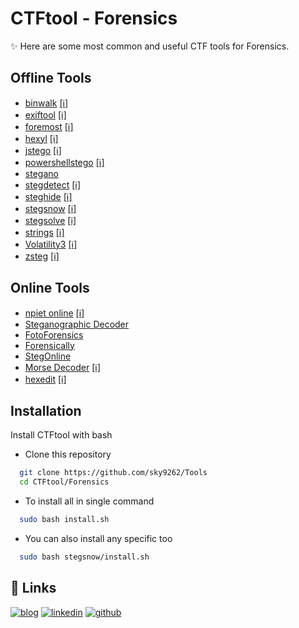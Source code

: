 
# CTFtool - Forensics
✨ Here are some most common and useful CTF tools for Forensics.

## Offline Tools

 - [binwalk](https://github.com/sky9262/myTool/tree/main/Forensics/binwalk) [[ℹ️]](https://github.com/ReFirmLabs/binwalk#readme)
 - [exiftool](https://github.com/sky9262/myTool/tree/main/Forensics/exiftool) [[ℹ️]](https://en.wikipedia.org/wiki/ExifTool)
 - [foremost](https://github.com/sky9262/myTool/tree/main/Forensics/foremost) [[ℹ️]](https://www.kali.org/tools/foremost/)
 - [hexyl](https://github.com/sky9262/myTool/tree/main/Forensics/hexyl) [[ℹ️]](https://github.com/sharkdp/hexyl#readme)
 - [jstego](https://github.com/sky9262/myTool/tree/main/Forensics/jstego) [[ℹ️]](https://github.com/kumarmah/JStego#readme)
 - [powershellstego](https://github.com/sky9262/myTool/tree/main/Forensics/powershellstego) [[ℹ️]](https://pcsxcetrasupport3.wordpress.com/2020/07/22/powershell-steganography/)
 - [stegano](https://github.com/sky9262/myTool/tree/main/Forensics/stegano)
 - [stegdetect](https://github.com/sky9262/myTool/tree/main/Forensics/stegdetect) [[ℹ️]](https://stegdetect.apponic.com/#:~:text=Overview-,Stegdetect%20is%20an%20automated%20tool,-for%20detecting%20steganographic)
 - [steghide](https://github.com/sky9262/myTool/tree/main/Forensics/steghide) [[ℹ️]](http://steghide.sourceforge.net/index.php)
 - [stegsnow](https://github.com/sky9262/myTool/tree/main/Forensics/stegsnow) [[ℹ️]](https://www.kali.org/tools/stegsnow/)
 - [stegsolve](https://github.com/sky9262/myTool/tree/main/Forensics/stegsolve) [[ℹ️]](https://wiki.bi0s.in/steganography/stegsolve/)
 - [strings](https://github.com/sky9262/myTool/tree/main/Forensics/strings) [[ℹ️]](http://www.linfo.org/strings.html)
 - [Volatility3](https://github.com/sky9262/myTool/tree/main/Forensics/Volatility3) [[ℹ️]](https://volatility3.readthedocs.io/en/latest/index.html)
 - [zsteg](https://github.com/sky9262/myTool/tree/main/Forensics/zsteg) [[ℹ️]](https://wiki.bi0s.in/steganography/zsteg/)

## Online Tools


 - [npiet online](https://www.bertnase.de/npiet/npiet-execute.php) [[ℹ️]](https://www.dangermouse.net/esoteric/piet.html)
 - [Steganographic Decoder](https://futureboy.us/stegano/decinput.html)
 - [FotoForensics](http://fotoforensics.com/)
 - [Forensically](https://29a.ch/photo-forensics/)
 - [StegOnline](https://stegonline.georgeom.net/upload)
 - [Morse Decoder](https://morsecode.world/international/decoder/audio-decoder-adaptive.html) [[ℹ️]](https://en.wikipedia.org/wiki/Morse_code)
 - [hexedit](https://hexed.it/) [[ℹ️]](https://en.wikipedia.org/wiki/Hex_editor)


## Installation

Install CTFtool with bash
- Clone this repository
```bash
  git clone https://github.com/sky9262/Tools
  cd CTFtool/Forensics
```
- To install all in single command
```bash
  sudo bash install.sh
```
- You can also install any specific too
```bash
  sudo bash stegsnow/install.sh
```
## 🔗 Links
[![blog](https://img.shields.io/badge/blog-000?style=for-the-badge&logo=ko-fi&logoColor=white)](https://sky9262.tistory.com/)
[![linkedin](https://img.shields.io/badge/linkedin-0A66C2?style=for-the-badge&logo=linkedin&logoColor=white)](https://www.linkedin.com/in/sky9262/)
[![github](https://img.shields.io/badge/github-1DA1F2?style=for-the-badge&logo=github&logoColor=white)](https://github.com/sky9262/)


